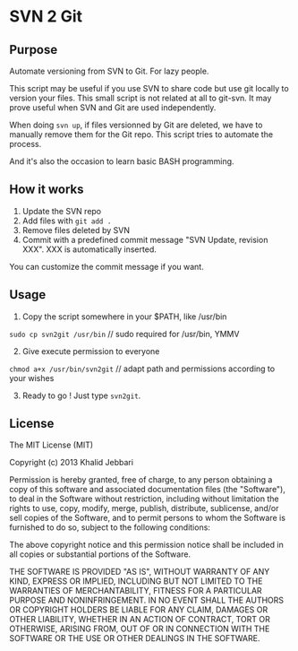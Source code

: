 SVN 2 Git
=========

Purpose
-------

Automate versioning from SVN to Git. For lazy people.

This script may be useful if you use SVN to share code but use git locally to version your files. This small script is not related at all to git-svn. It may prove useful when SVN and Git are used independently.

When doing `svn up`, if files versionned by Git are deleted, we have to manually remove them for the Git repo. This script tries to automate the process.

And it's also the occasion to learn basic BASH programming.

How it works
------------

1. Update the SVN repo
2. Add files with `git add .`
3. Remove files deleted by SVN
4. Commit with a predefined commit message "SVN Update, revision XXX". XXX is automatically inserted.

You can customize the commit message if you want.


Usage
-----

1. Copy the script somewhere in your $PATH, like /usr/bin

`sudo cp svn2git /usr/bin` // sudo required for /usr/bin, YMMV

2. Give execute permission to everyone

`chmod a+x /usr/bin/svn2git` // adapt path and permissions according to your wishes

3. Ready to go ! Just type `svn2git`.



License
-------

The MIT License (MIT)

Copyright (c) 2013 Khalid Jebbari

Permission is hereby granted, free of charge, to any person obtaining a copy of
this software and associated documentation files (the "Software"), to deal in
the Software without restriction, including without limitation the rights to
use, copy, modify, merge, publish, distribute, sublicense, and/or sell copies of
the Software, and to permit persons to whom the Software is furnished to do so,
subject to the following conditions:

The above copyright notice and this permission notice shall be included in all
copies or substantial portions of the Software.

THE SOFTWARE IS PROVIDED "AS IS", WITHOUT WARRANTY OF ANY KIND, EXPRESS OR
IMPLIED, INCLUDING BUT NOT LIMITED TO THE WARRANTIES OF MERCHANTABILITY, FITNESS
FOR A PARTICULAR PURPOSE AND NONINFRINGEMENT. IN NO EVENT SHALL THE AUTHORS OR
COPYRIGHT HOLDERS BE LIABLE FOR ANY CLAIM, DAMAGES OR OTHER LIABILITY, WHETHER
IN AN ACTION OF CONTRACT, TORT OR OTHERWISE, ARISING FROM, OUT OF OR IN
CONNECTION WITH THE SOFTWARE OR THE USE OR OTHER DEALINGS IN THE SOFTWARE.
